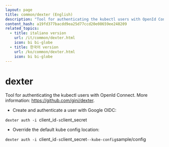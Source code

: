 ```yaml
---
layout: page
title: common/dexter (English)
description: "Tool for authenticating the kubectl users with OpenId Connect."
content_hash: a19fd377bacdd9ea25d77ccd20e08659ee248209
related_topics:
  - title: italiano version
    url: /it/common/dexter.html
    icon: bi bi-globe
  - title: 한국어 version
    url: /ko/common/dexter.html
    icon: bi bi-globe
---
```

# dexter

Tool for authenticating the kubectl users with OpenId Connect.
More information: <https://github.com/gini/dexter>.

- Create and authenticate a user with Google OIDC:

`dexter auth -i `<span class="tldr-var badge badge-pill bg-dark-lm bg-white-dm text-white-lm text-dark-dm font-weight-bold">client_id</span>` -s `<span class="tldr-var badge badge-pill bg-dark-lm bg-white-dm text-white-lm text-dark-dm font-weight-bold">client_secret</span>

- Override the default kube config location:

`dexter auth -i `<span class="tldr-var badge badge-pill bg-dark-lm bg-white-dm text-white-lm text-dark-dm font-weight-bold">client_id</span>` -s `<span class="tldr-var badge badge-pill bg-dark-lm bg-white-dm text-white-lm text-dark-dm font-weight-bold">client_secret</span>` --kube-config `<span class="tldr-var badge badge-pill bg-dark-lm bg-white-dm text-white-lm text-dark-dm font-weight-bold">sample/config</span>
